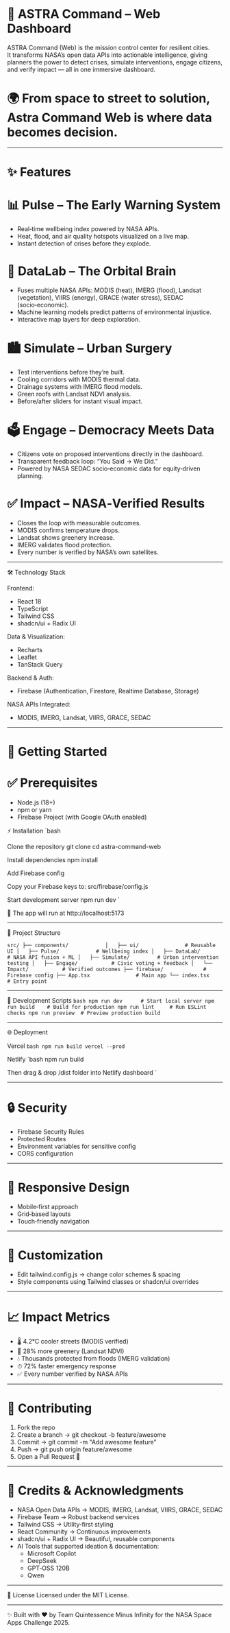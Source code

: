 # 🚀 ASTRA Command – Web Dashboard

ASTRA Command (Web) is the mission control center for resilient cities.  
It transforms NASA’s open data APIs into actionable intelligence, giving planners the power to detect crises, simulate interventions, engage citizens, and verify impact — all in one immersive dashboard.  

# 🌍 From space to street to solution, Astra Command Web is where data becomes decision.  

---

# ✨ Features

# 📊 Pulse – The Early Warning System
- Real‑time wellbeing index powered by NASA APIs.  
- Heat, flood, and air quality hotspots visualized on a live map.  
- Instant detection of crises before they explode.  

# 🧠 DataLab – The Orbital Brain
- Fuses multiple NASA APIs: MODIS (heat), IMERG (flood), Landsat (vegetation), VIIRS (energy), GRACE (water stress), SEDAC (socio‑economic).  
- Machine learning models predict patterns of environmental injustice.  
- Interactive map layers for deep exploration.  

# 🏙 Simulate – Urban Surgery
- Test interventions before they’re built.  
- Cooling corridors with MODIS thermal data.  
- Drainage systems with IMERG flood models.  
- Green roofs with Landsat NDVI analysis.  
- Before/after sliders for instant visual impact.  

# 🗳 Engage – Democracy Meets Data
- Citizens vote on proposed interventions directly in the dashboard.  
- Transparent feedback loop: “You Said → We Did.”  
- Powered by NASA SEDAC socio‑economic data for equity‑driven planning.  

# ✅ Impact – NASA‑Verified Results
- Closes the loop with measurable outcomes.  
- MODIS confirms temperature drops.  
- Landsat shows greenery increase.  
- IMERG validates flood protection.  
- Every number is verified by NASA’s own satellites.  

---

🛠 Technology Stack

Frontend:  
- React 18  
- TypeScript  
- Tailwind CSS  
- shadcn/ui + Radix UI  

Data & Visualization:  
- Recharts  
- Leaflet  
- TanStack Query  

Backend & Auth:  
- Firebase (Authentication, Firestore, Realtime Database, Storage)  

NASA APIs Integrated:  
- MODIS, IMERG, Landsat, VIIRS, GRACE, SEDAC  

---

# 🚀 Getting Started

# ✅ Prerequisites
- Node.js (18+)  
- npm or yarn  
- Firebase Project (with Google OAuth enabled)  

⚡ Installation
`bash

Clone the repository
git clone <repository-url>
cd astra-command-web

Install dependencies
npm install

Add Firebase config

Copy your Firebase keys to: src/firebase/config.js

Start development server
npm run dev
`

📍 The app will run at http://localhost:5173  

---

📁 Project Structure

`
src/
├── components/           
│   ├── ui/               # Reusable UI
│   ├── Pulse/            # Wellbeing index
│   ├── DataLab/          # NASA API fusion + ML
│   ├── Simulate/         # Urban intervention testing
│   ├── Engage/           # Civic voting + feedback
│   └── Impact/           # Verified outcomes
├── firebase/             # Firebase config
├── App.tsx               # Main app
└── index.tsx             # Entry point
`

---

🔧 Development Scripts
`bash
npm run dev      # Start local server
npm run build    # Build for production
npm run lint     # Run ESLint checks
npm run preview  # Preview production build
`

---

🌐 Deployment

Vercel
`bash
npm run build
vercel --prod
`

Netlify
`bash
npm run build

Then drag & drop /dist folder into Netlify dashboard
`

---

# 🔒 Security
- Firebase Security Rules  
- Protected Routes  
- Environment variables for sensitive config  
- CORS configuration  

---

# 📱 Responsive Design
- Mobile‑first approach  
- Grid‑based layouts  
- Touch‑friendly navigation  

---

# 🎨 Customization
- Edit tailwind.config.js → change color schemes & spacing  
- Style components using Tailwind classes or shadcn/ui overrides  

---

# 📈 Impact Metrics

- 🌡 4.2°C cooler streets (MODIS verified)  
- 🌳 28% more greenery (Landsat NDVI)  
- 💧 Thousands protected from floods (IMERG validation)  
- ⏱ 72% faster emergency response  
- ✅ Every number verified by NASA APIs  

---

# 🤝 Contributing
1. Fork the repo  
2. Create a branch → git checkout -b feature/awesome  
3. Commit → git commit -m "Add awesome feature"  
4. Push → git push origin feature/awesome  
5. Open a Pull Request 🎉  

---

# 🙏 Credits & Acknowledgments

- NASA Open Data APIs → MODIS, IMERG, Landsat, VIIRS, GRACE, SEDAC  
- Firebase Team → Robust backend services  
- Tailwind CSS → Utility‑first styling  
- React Community → Continuous improvements  
- shadcn/ui + Radix UI → Beautiful, reusable components  
- AI Tools that supported ideation & documentation:  
  - Microsoft Copilot  
  - DeepSeek  
  - GPT‑OSS 120B  
  - Qwen  

---

📄 License
Licensed under the MIT License.  

---

✨ Built with ❤ by Team Quintessence Minus Infinity for the NASA Space Apps Challenge 2025.
